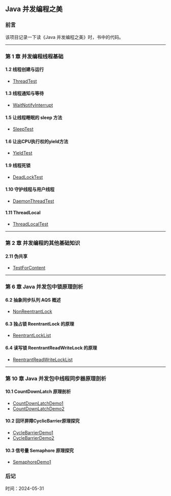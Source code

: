 ## Java 并发编程之美

### 前言
该项目记录一下读《Java 并发编程之美》时，书中的代码。

---

### 第 1 章 并发编程线程基础
#### 1.2 线程创建与运行
* [ThreadTest](./src/chapter01/ThreadTest.java)

#### 1.3 线程通知与等待
* [WaitNotifyInterrupt](./src/chapter01/WaitNotifyInterrupt.java)

#### 1.5 让线程睡眠的 sleep 方法
* [SleepTest](./src/chapter01/SleepTest.java)

#### 1.6 让出CPU执行权的yield方法
* [YieldTest](./src/chapter01/YieldTest.java)

#### 1.9 线程死锁
* [DeadLockTest](./src/chapter01/DeadLockTest.java)

#### 1.10 守护线程与用户线程
* [DaemonThreadTest](./src/chapter01/DaemonThreadTest.java)

#### 1.11 ThreadLocal
* [ThreadLocalTest](./src/chapter01/ThreadLocalTest.java)

---

### 第 2 章 并发编程的其他基础知识

#### 2.11 伪共享
* [TestForContent](./src/chapter02/TestForContent.java)

---

### 第 6 章 Java 并发包中锁原理剖析

#### 6.2 抽象同步队列 AQS 概述
* [NonReentrantLock](./src/chapter06/NonReentrantLock.java)

#### 6.3 独占锁 ReentrantLock 的原理
* [ReentrantLockList](./src/chapter06/ReentrantLockList.java)

#### 6.4 读写锁 ReentrantReadWriteLock 的原理
* [ReentrantReadWriteLockList](./src/chapter06/ReentrantReadWriteLockList.java)

---

### 第 10 章 Java 并发包中线程同步器原理剖析

#### 10.1 CountDownLatch 原理剖析
* [CountDownLatchDemo1](./src/chapter10/CountDownLatchDemo1.java)
* [CountDownLatchDemo2](./src/chapter10/CountDownLatchDemo2.java)

#### 10.2 回环屏障CyclicBarrier原理探究
* [CycleBarrierDemo1](./src/chapter10/CycleBarrierDemo1.java)
* [CycleBarrierDemo2](./src/chapter10/CycleBarrierDemo2.java)

#### 10.3 信号量 Semaphore 原理探究
* [SemaphoreDemo1](./src/chapter10/SemaphoreDemo1.java)

### 后记
时间：2024-05-31